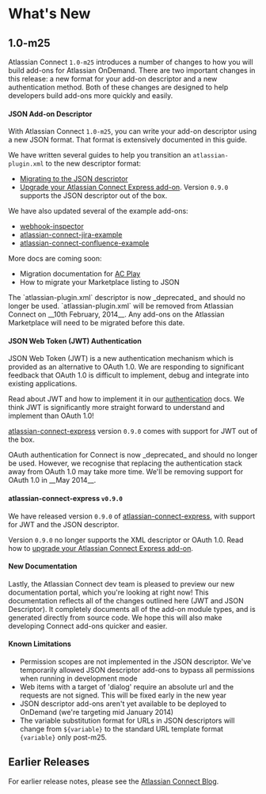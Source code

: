
# What's New

## 1.0-m25
Atlassian Connect `1.0-m25` introduces a number of changes to how you will build add-ons for Atlassian OnDemand. There
are two important changes in this release: a new format for your add-on descriptor and a new authentication method. Both
of these changes are designed to help developers build add-ons more quickly and easily.

#### JSON Add-on Descriptor

With Atlassian Connect `1.0-m25`, you can write your add-on descriptor using a new JSON format. That format is extensively
documented in this guide.

We have written several guides to help you transition an `atlassian-plugin.xml` to the new descriptor format:

* [Migrating to the JSON descriptor](./migrating-from-xml-to-json-descriptor.html)
* [Upgrade your Atlassian Connect Express add-on](./upgrade-ace.html). Version `0.9.0` supports the JSON descriptor out
of the box.

We have also updated several of the example add-ons:

* [webhook-inspector](https://bitbucket.org/atlassianlabs/webhook-inspector)
* [atlassian-connect-jira-example](https://bitbucket.org/atlassianlabs/atlassian-connect-jira-example)
* [atlassian-connect-confluence-example](https://bitbucket.org/atlassianlabs/atlassian-connect-confluence-example)

More docs are coming soon:

* Migration documentation for [AC Play](https://bitbucket.org/atlassian/atlassian-connect-play-java)
* How to migrate your Marketplace listing to JSON

<div class="aui-message info">
    <span class="aui-icon icon-info"></span>
    The `atlassian-plugin.xml` descriptor is now _deprecated_ and should no longer be used. `atlassian-plugin.xml` will be
    removed from Atlassian Connect on __10th February, 2014__. Any add-ons on the Atlassian Marketplace will need to be
    migrated before this date.
</div>

#### JSON Web Token (JWT) Authentication

JSON Web Token (JWT) is a new authentication mechanism which is provided as an alternative to OAuth 1.0. We are
responding to significant feedback that OAuth 1.0 is difficult to implement, debug and integrate into existing
applications.

Read about JWT and how to implement it in our [authentication](../concepts/authentication.html) docs. We think JWT is
significantly more straight forward to understand and implement than OAuth 1.0!

[atlassian-connect-express](https://bitbucket.org/atlassian/atlassian-connect-express/) version `0.9.0` comes with
support for JWT out of the box.

<div class="aui-message info">
    <span class="aui-icon icon-info"></span>
    OAuth authentication for Connect is now _deprecated_ and should no longer be used. However, we recognise that replacing
    the authentication stack away from OAuth 1.0 may take more time. We'll be removing support for OAuth 1.0 in __May 2014__.
</div>

#### atlassian-connect-express `v0.9.0`

We have released version `0.9.0` of [atlassian-connect-express](https://bitbucket.org/atlassian/atlassian-connect-express/),
with support for JWT and the JSON descriptor.

Version `0.9.0` no longer supports the XML descriptor or OAuth 1.0. Read how to
[upgrade your Atlassian Connect Express add-on](./upgrade-ace.html).

#### New Documentation

Lastly, the Atlassian Connect dev team is pleased to preview our new documentation portal, which you're looking at right now!
This documentation reflects all of the changes outlined here (JWT and JSON Descriptor). It completely documents all of the
add-on module types, and is generated directly from source code. We hope this will also make developing Connect add-ons
quicker and easier.

#### Known Limitations

* Permission scopes are not implemented in the JSON descriptor. We've temporarily allowed JSON descriptor add-ons to bypass all permissions when running in development mode
* Web items with a target of 'dialog' require an absolute url and the requests are not signed. This will be fixed early in the new year
* JSON descriptor add-ons aren't yet available to be deployed to OnDemand (we're targeting mid January 2014)
* The variable substitution format for URLs in JSON descriptors will change from `${variable}` to the standard URL template format `{variable}` only post-m25.

## Earlier Releases
For earlier release notes, please see the [Atlassian Connect Blog](https://developer.atlassian.com/pages/viewrecentblogposts.action?key=AC).
